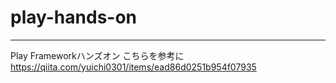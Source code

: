 # play-hands-on

---
Play Frameworkハンズオン
こちらを参考に
https://qiita.com/yuichi0301/items/ead86d0251b954f07935